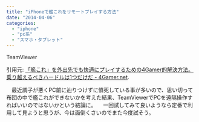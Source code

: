 ```yaml
---
title: "iPhoneで艦これをリモートプレイする方法"
date: "2014-04-06"
categories: 
  - "iphone"
  - "pc系"
  - "スマホ・タブレット"
---
```


TeamViewer

引用元: [「艦これ」を外出先でも快適にプレイするための4Gamer的解決方法。乗り越えるべきハードルは1つだけだ - 4Gamer.net](http://www.4gamer.net/games/205/G020591/20130803001/).

　最近調子が悪くPC前に辿りつけずに憤死している事が多いので、思い切って布団の中で艦これができないかを考えた結果、TeamViewerでPCを遠隔操作すればいいのではないかという結論に。 　一回試してみて良いようなら定番で利用して見ようと思うが、今は面倒くさいのでまた今度試そう。
